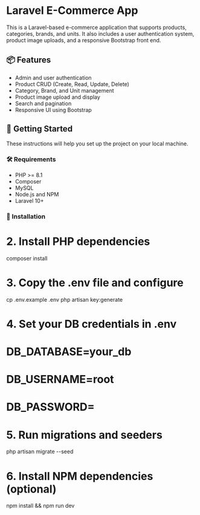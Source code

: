# Laravel E-Commerce App

This is a Laravel-based e-commerce application that supports products, categories, brands, and units. It also includes a user authentication system, product image uploads, and a responsive Bootstrap front end.

## 📦 Features

- Admin and user authentication
- Product CRUD (Create, Read, Update, Delete)
- Category, Brand, and Unit management
- Product image upload and display
- Search and pagination
- Responsive UI using Bootstrap

## 🚀 Getting Started

These instructions will help you set up the project on your local machine.

### 🛠 Requirements

- PHP >= 8.1
- Composer
- MySQL
- Node.js and NPM
- Laravel 10+

### 🔧 Installation

# 2. Install PHP dependencies
composer install

# 3. Copy the .env file and configure
cp .env.example .env
php artisan key:generate

# 4. Set your DB credentials in .env
# DB_DATABASE=your_db
# DB_USERNAME=root
# DB_PASSWORD=

# 5. Run migrations and seeders
php artisan migrate --seed

# 6. Install NPM dependencies (optional)
npm install && npm run dev

